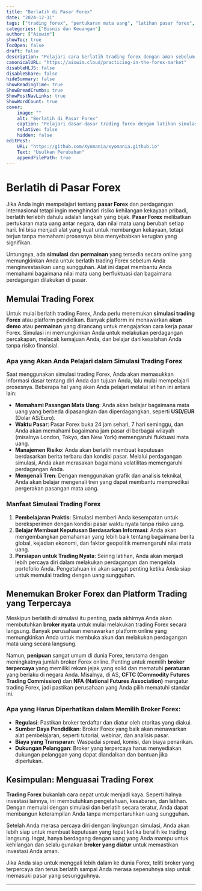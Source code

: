 ```yaml
---
title: "Berlatih di Pasar Forex"
date: "2024-12-31"
tags: ["trading forex", "pertukaran mata uang", "latihan pasar forex", "simulasi trading", "belajar forex"]
categories: ["Bisnis dan Keuangan"]
author: ["Aixwim"]
showToc: true
TocOpen: false
draft: false
description: "Pelajari cara berlatih trading forex dengan aman sebelum menginvestasikan uang sungguhan. Jelajahi simulasi, permainan online, dan sumber daya pendidikan untuk memulai di pasar forex."
canonicalURL: "https://aixwim.cloud/practicing-in-the-forex-market"
disableHLJS: false
disableShare: false
hideSummary: false
ShowReadingTime: true
ShowBreadCrumbs: true
ShowPostNavLinks: true
ShowWordCount: true
cover:
    image: ""
    alt: "Berlatih di Pasar Forex"
    caption: "Pelajari dasar-dasar trading forex dengan latihan simulasi sebelum terjun ke pasar yang sesungguhnya."
    relative: false
    hidden: false
editPost:
    URL: "https://github.com/Xyomania/xyomania.github.io"
    Text: "Usulkan Perubahan"
    appendFilePath: true
---
```


# Berlatih di Pasar Forex

Jika Anda ingin mempelajari tentang **pasar Forex** dan perdagangan internasional tetapi ingin menghindari risiko kehilangan kekayaan pribadi, berlatih terlebih dahulu adalah langkah yang bijak. **Pasar Forex** melibatkan pertukaran mata uang antar negara, dan nilai mata uang berubah setiap hari. Ini bisa menjadi alat yang kuat untuk membangun kekayaan, tetapi terjun tanpa memahami prosesnya bisa menyebabkan kerugian yang signifikan.

Untungnya, ada **simulasi** dan **permainan** yang tersedia secara online yang memungkinkan Anda untuk berlatih trading Forex sebelum Anda menginvestasikan uang sungguhan. Alat ini dapat membantu Anda memahami bagaimana nilai mata uang berfluktuasi dan bagaimana perdagangan dilakukan di pasar.

## Memulai Trading Forex

Untuk mulai berlatih trading Forex, Anda perlu menemukan **simulasi trading Forex** atau platform pendidikan. Banyak platform ini menawarkan **akun demo** atau **permainan** yang dirancang untuk mengajarkan cara kerja pasar Forex. Simulasi ini memungkinkan Anda untuk melakukan perdagangan percakapan, melacak kemajuan Anda, dan belajar dari kesalahan Anda tanpa risiko finansial.

### Apa yang Akan Anda Pelajari dalam Simulasi Trading Forex

Saat menggunakan simulasi trading Forex, Anda akan memasukkan informasi dasar tentang diri Anda dan tujuan Anda, lalu mulai mempelajari prosesnya. Beberapa hal yang akan Anda pelajari melalui latihan ini antara lain:

- **Memahami Pasangan Mata Uang**: Anda akan belajar bagaimana mata uang yang berbeda dipasangkan dan diperdagangkan, seperti **USD/EUR** (Dolar AS/Euro).
- **Waktu Pasar**: Pasar Forex buka 24 jam sehari, 7 hari seminggu, dan Anda akan memahami bagaimana jam pasar di berbagai wilayah (misalnya London, Tokyo, dan New York) memengaruhi fluktuasi mata uang.
- **Manajemen Risiko**: Anda akan berlatih membuat keputusan berdasarkan berita terbaru dan kondisi pasar. Melalui perdagangan simulasi, Anda akan merasakan bagaimana volatilitas memengaruhi perdagangan Anda.
- **Mengenali Tren**: Dengan menggunakan grafik dan analisis teknikal, Anda akan belajar mengenali tren yang dapat membantu memprediksi pergerakan pasangan mata uang.

### Manfaat Simulasi Trading Forex

1. **Pembelajaran Praktis**: Simulasi memberi Anda kesempatan untuk bereksperimen dengan kondisi pasar waktu nyata tanpa risiko uang.
2. **Belajar Membuat Keputusan Berdasarkan Informasi**: Anda akan mengembangkan pemahaman yang lebih baik tentang bagaimana berita global, kejadian ekonomi, dan faktor geopolitik memengaruhi nilai mata uang.
3. **Persiapan untuk Trading Nyata**: Seiring latihan, Anda akan menjadi lebih percaya diri dalam melakukan perdagangan dan mengelola portofolio Anda. Pengetahuan ini akan sangat penting ketika Anda siap untuk memulai trading dengan uang sungguhan.

## Menemukan Broker Forex dan Platform Trading yang Terpercaya

Meskipun berlatih di simulasi itu penting, pada akhirnya Anda akan membutuhkan **broker nyata** untuk mulai melakukan trading Forex secara langsung. Banyak perusahaan menawarkan platform online yang memungkinkan Anda untuk membuka akun dan melakukan perdagangan mata uang secara langsung.

Namun, **penipuan** sangat umum di dunia Forex, terutama dengan meningkatnya jumlah broker Forex online. Penting untuk memilih **broker terpercaya** yang memiliki rekam jejak yang solid dan mematuhi **peraturan** yang berlaku di negara Anda. Misalnya, di AS, **CFTC (Commodity Futures Trading Commission)** dan **NFA (National Futures Association)** mengatur trading Forex, jadi pastikan perusahaan yang Anda pilih mematuhi standar ini.

### Apa yang Harus Diperhatikan dalam Memilih Broker Forex:
- **Regulasi**: Pastikan broker terdaftar dan diatur oleh otoritas yang diakui.
- **Sumber Daya Pendidikan**: Broker Forex yang baik akan menawarkan alat pembelajaran, seperti tutorial, webinar, dan analisis pasar.
- **Biaya yang Transparan**: Waspadai spread, komisi, dan biaya penarikan.
- **Dukungan Pelanggan**: Broker yang terpercaya harus menyediakan dukungan pelanggan yang dapat diandalkan dan bantuan jika diperlukan.

## Kesimpulan: Menguasai Trading Forex

**Trading Forex** bukanlah cara cepat untuk menjadi kaya. Seperti halnya investasi lainnya, ini membutuhkan pengetahuan, kesabaran, dan latihan. Dengan memulai dengan simulasi dan berlatih secara teratur, Anda dapat membangun keterampilan Anda tanpa mempertaruhkan uang sungguhan.

Setelah Anda merasa percaya diri dengan lingkungan simulasi, Anda akan lebih siap untuk membuat keputusan yang tepat ketika beralih ke trading langsung. Ingat, hanya berdagang dengan uang yang Anda mampu untuk kehilangan dan selalu gunakan **broker yang diatur** untuk memastikan investasi Anda aman.

Jika Anda siap untuk menggali lebih dalam ke dunia Forex, teliti broker yang terpercaya dan terus berlatih sampai Anda merasa sepenuhnya siap untuk memasuki pasar yang sesungguhnya.

---
